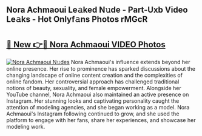 ## Nora Achmaoui Le𝚊ked N𝚞de - Part-Uxb Video Le𝚊ks - Hot Onlyf𝚊ns Photos rMGcR

# <h2><a href="http://ab15368.deff.icu/?id=Nora+Achmaoui">🔗 New 👉🔴 Nora Achmaoui VIDEO Photos</a></h2>

[![Nora Achmaoui N𝚞des](https://i.imgur.com/rIISA9y.gif)](http://ab15368.deff.icu/?id=Nora+Achmaoui)
Nora Achmaoui's influence extends beyond her online presence. Her rise to prominence has sparked discussions about the changing landscape of online content creation and the complexities of online fandom. Her controversial approach has challenged traditional notions of beauty, sexuality, and female empowerment. Alongside her YouTube channel, Nora Achmaoui also maintained an active presence on Instagram. Her stunning looks and captivating personality caught the attention of modeling agencies, and she began working as a model. Nora Achmaoui's Instagram following continued to grow, and she used the platform to engage with her fans, share her experiences, and showcase her modeling work.
